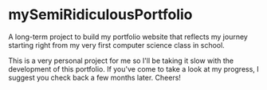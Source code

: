 # mySemiRidiculousPortfolio
A long-term project to build my portfolio website that reflects my journey starting right from my very first computer science class in school.

This is a very personal project for me so I'll be taking it slow with the development of this portfolio. 
If you've come to take a look at my progress, I suggest you check back a few months later. Cheers!

